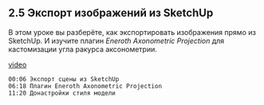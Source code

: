 ## 2.5 Экспорт изображений из SketchUp

В этом уроке вы разберёте, как экспортировать изображения прямо из SketchUp. И изучите плагин _Eneroth Axonometric Projection_ для кастомизации угла ракурса аксонометрии. 

[video](https://player.softculture.cc/embed/online/SKC/SKC_85.27.04_L2-5_Export)

``` chapters
00:06 Экспорт сцены из SketchUp 
06:18 Плагин Eneroth Axonometric Projection
11:20 Донастройки стиля модели 
```